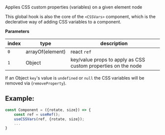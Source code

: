 Applies CSS custom properties (variables) on a given element node

This global hook is also the core of the `<CSSVars>` component,
which is the declerative way of adding CSS variables to a component.

**Parameters**

| index   | type             | description
| ------- | ---------------  | ------------------------------------------------------------------------
| `0`     | arrayOf(element) | react `ref`
| `1`     | Object           | key/value props to apply as CSS custom properties on the node

If an Object `key`'s value is `undefined` or `null` the CSS variables will be removed via (`removeProperty`).

## Example:
```js
const Component = ({rotate, size}) => {
    const ref = useRef();
    useCSSVars(ref, {rotate, size});
    ...
}
```